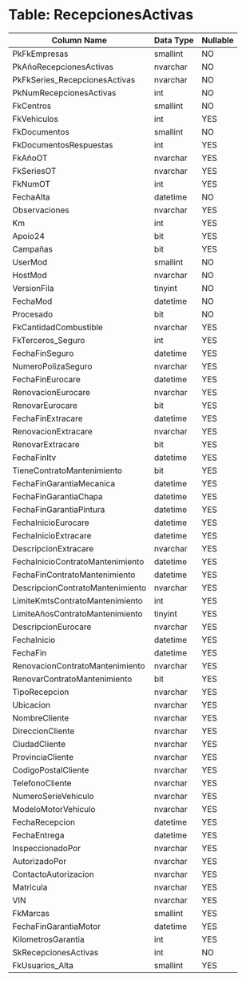 # Table: RecepcionesActivas

| Column Name | Data Type | Nullable |
|-------------|-----------|----------|
| PkFkEmpresas | smallint | NO |
| PkAñoRecepcionesActivas | nvarchar | NO |
| PkFkSeries_RecepcionesActivas | nvarchar | NO |
| PkNumRecepcionesActivas | int | NO |
| FkCentros | smallint | NO |
| FkVehiculos | int | YES |
| FkDocumentos | smallint | NO |
| FkDocumentosRespuestas | int | YES |
| FkAñoOT | nvarchar | YES |
| FkSeriesOT | nvarchar | YES |
| FkNumOT | int | YES |
| FechaAlta | datetime | NO |
| Observaciones | nvarchar | YES |
| Km | int | YES |
| Apoio24 | bit | YES |
| Campañas | bit | YES |
| UserMod | smallint | NO |
| HostMod | nvarchar | NO |
| VersionFila | tinyint | NO |
| FechaMod | datetime | NO |
| Procesado | bit | NO |
| FkCantidadCombustible | nvarchar | YES |
| FkTerceros_Seguro | int | YES |
| FechaFinSeguro | datetime | YES |
| NumeroPolizaSeguro | nvarchar | YES |
| FechaFinEurocare | datetime | YES |
| RenovacionEurocare | nvarchar | YES |
| RenovarEurocare | bit | YES |
| FechaFinExtracare | datetime | YES |
| RenovacionExtracare | nvarchar | YES |
| RenovarExtracare | bit | YES |
| FechaFinItv | datetime | YES |
| TieneContratoMantenimiento | bit | YES |
| FechaFinGarantiaMecanica | datetime | YES |
| FechaFinGarantiaChapa | datetime | YES |
| FechaFinGarantiaPintura | datetime | YES |
| FechaInicioEurocare | datetime | YES |
| FechaInicioExtracare | datetime | YES |
| DescripcionExtracare | nvarchar | YES |
| FechaInicioContratoMantenimiento | datetime | YES |
| FechaFinContratoMantenimiento | datetime | YES |
| DescripcionContratoMantenimiento | nvarchar | YES |
| LimiteKmtsContratoMantenimiento | int | YES |
| LimiteAñosContratoMantenimiento | tinyint | YES |
| DescripcionEurocare | nvarchar | YES |
| FechaInicio | datetime | YES |
| FechaFin | datetime | YES |
| RenovacionContratoMantenimiento | nvarchar | YES |
| RenovarContratoMantenimiento | bit | YES |
| TipoRecepcion | nvarchar | YES |
| Ubicacion | nvarchar | YES |
| NombreCliente | nvarchar | YES |
| DireccionCliente | nvarchar | YES |
| CiudadCliente | nvarchar | YES |
| ProvinciaCliente | nvarchar | YES |
| CodigoPostalCliente | nvarchar | YES |
| TelefonoCliente | nvarchar | YES |
| NumeroSerieVehiculo | nvarchar | YES |
| ModeloMotorVehiculo | nvarchar | YES |
| FechaRecepcion | datetime | YES |
| FechaEntrega | datetime | YES |
| InspeccionadoPor | nvarchar | YES |
| AutorizadoPor | nvarchar | YES |
| ContactoAutorizacion | nvarchar | YES |
| Matricula | nvarchar | YES |
| VIN | nvarchar | YES |
| FkMarcas | smallint | YES |
| FechaFinGarantiaMotor | datetime | YES |
| KilometrosGarantia | int | YES |
| SkRecepcionesActivas | int | NO |
| FkUsuarios_Alta | smallint | YES |
